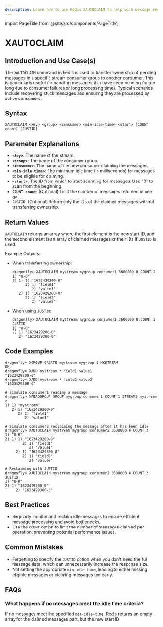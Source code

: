 ```yaml
---
description: Learn how to use Redis XAUTOCLAIM to help with message recovery, claiming pending messages from other consumers.
---
```


import PageTitle from '@site/src/components/PageTitle';

# XAUTOCLAIM

<PageTitle title="Redis XAUTOCLAIM Explained (Better Than Official Docs)" />

## Introduction and Use Case(s)

The `XAUTOCLAIM` command in Redis is used to transfer ownership of pending messages in a specific stream consumer group to another consumer. This is particularly useful for handling messages that have been pending for too long due to consumer failures or long processing times. Typical scenarios include recovering stuck messages and ensuring they are processed by active consumers.

## Syntax

```plaintext
XAUTOCLAIM <key> <group> <consumer> <min-idle-time> <start> [COUNT count] [JUSTID]
```

## Parameter Explanations

- **`<key>`**: The name of the stream.
- **`<group>`**: The name of the consumer group.
- **`<consumer>`**: The name of the new consumer claiming the messages.
- **`<min-idle-time>`**: The minimum idle time (in milliseconds) for messages to be eligible for claiming.
- **`<start>`**: The ID from which to start scanning for messages. Use "0" to scan from the beginning.
- **`COUNT count`**: (Optional) Limit the number of messages returned in one go.
- **`JUSTID`**: (Optional) Return only the IDs of the claimed messages without transferring ownership.

## Return Values

`XAUTOCLAIM` returns an array where the first element is the new start ID, and the second element is an array of claimed messages or their IDs if `JUSTID` is used.

Example Outputs:

- When transferring ownership:

  ```plaintext
  dragonfly> XAUTOCLAIM mystream mygroup consumer1 3600000 0 COUNT 2
  1) "0-0"
  2) 1) 1) "1623429200-0"
        2) 1) "field1"
           2) "value1"
     2) 1) "1623429300-0"
        2) 1) "field2"
           2) "value2"
  ```

- When using `JUSTID`:
  ```plaintext
  dragonfly> XAUTOCLAIM mystream mygroup consumer1 3600000 0 COUNT 2 JUSTID
  1) "0-0"
  2) 1) "1623429200-0"
     2) "1623429300-0"
  ```

## Code Examples

```cli
dragonfly> XGROUP CREATE mystream mygroup $ MKSTREAM
OK
dragonfly> XADD mystream * field1 value1
"1623429200-0"
dragonfly> XADD mystream * field2 value2
"1623429300-0"

# Simulate consumer1 reading a message
dragonfly> XREADGROUP GROUP mygroup consumer1 COUNT 1 STREAMS mystream >
1) 1) "mystream"
   2) 1) "1623429200-0"
      2) 1) "field1"
         2) "value1"

# Simulate consumer2 reclaiming the message after it has been idle
dragonfly> XAUTOCLAIM mystream mygroup consumer2 3600000 0 COUNT 2
1) "0-0"
2) 1) 1) "1623429200-0"
        2) 1) "field1"
           2) "value1"
     2) 1) "1623429300-0"
        2) 1) "field2"
           2) "value2"

# Reclaiming with JUSTID
dragonfly> XAUTOCLAIM mystream mygroup consumer2 3600000 0 COUNT 2 JUSTID
1) "0-0"
2) 1) "1623429200-0"
     2) "1623429300-0"
```

## Best Practices

- Regularly monitor and reclaim idle messages to ensure efficient message processing and avoid bottlenecks.
- Use the `COUNT` option to limit the number of messages claimed per operation, preventing potential performance issues.

## Common Mistakes

- Forgetting to specify the `JUSTID` option when you don't need the full message data, which can unnecessarily increase the response size.
- Not setting the appropriate `min-idle-time`, leading to either missing eligible messages or claiming messages too early.

## FAQs

### What happens if no messages meet the idle time criteria?

If no messages meet the specified `min-idle-time`, Redis returns an empty array for the claimed messages part, but the new start ID
